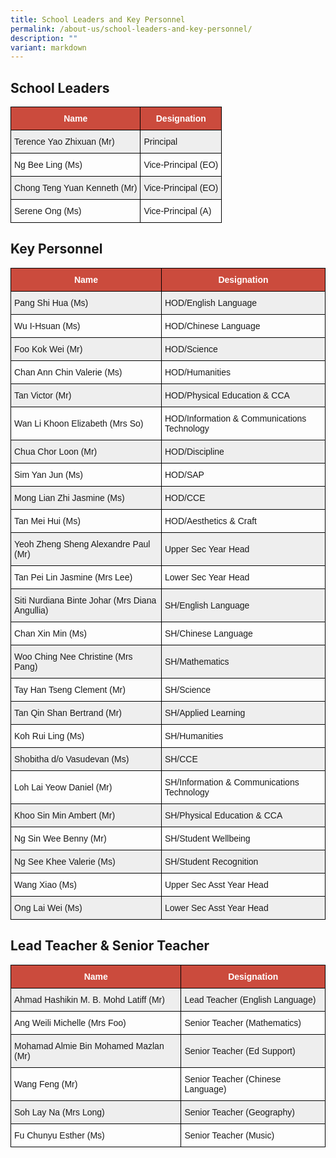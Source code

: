 ```yaml
---
title: School Leaders and Key Personnel
permalink: /about-us/school-leaders-and-key-personnel/
description: ""
variant: markdown
---
```

School Leaders
--------------

<style type="text/css">
.tg  {border-collapse:collapse;border-spacing:0;}
.tg td{border-color:black;border-style:solid;border-width:1px;font-family:Arial, sans-serif;font-size:14px;
  overflow:hidden;padding:10px 5px;word-break:normal;}
.tg th{border-color:black;border-style:solid;border-width:1px;font-family:Arial, sans-serif;font-size:14px;
  font-weight:normal;overflow:hidden;padding:10px 5px;word-break:normal;}
.tg .tg-cly1{text-align:left;vertical-align:middle}
.tg .tg-un5n{background-color:#CB4B3D;color:#FFF;font-weight:bold;text-align:center;vertical-align:top}
.tg .tg-u1cn{background-color:#EEE;text-align:left;vertical-align:middle}
</style>
<table class="tg">
<thead>
  <tr>
    <th class="tg-un5n"><span style="font-weight:bolder">Name</span></th>
    <th class="tg-un5n"><span style="font-weight:bolder">Designation</span></th>
  </tr>
</thead>
<tbody>
  <tr>
    <td class="tg-u1cn">Terence Yao Zhixuan (Mr)</td>
    <td class="tg-u1cn">Principal</td>
  </tr>
  <tr>
    <td class="tg-cly1">Ng Bee Ling (Ms)</td>
    <td class="tg-cly1">Vice-Principal (EO)</td>
  </tr>
	 <tr>
    <td class="tg-u1cn">Chong Teng Yuan Kenneth (Mr)</td>
    <td class="tg-u1cn">Vice-Principal (EO)</td>
  </tr>
  <tr>
    <td class="tg-cly1">Serene Ong (Ms)</td>
    <td class="tg-cly1">Vice-Principal (A)</td>
  </tr>
</tbody>
	</table>

Key Personnel
-------------

<style type="text/css">
.tg  {border-collapse:collapse;border-spacing:0;}
.tg td{border-color:black;border-style:solid;border-width:1px;font-family:Arial, sans-serif;font-size:14px;
  overflow:hidden;padding:10px 5px;word-break:normal;}
.tg th{border-color:black;border-style:solid;border-width:1px;font-family:Arial, sans-serif;font-size:14px;
  font-weight:normal;overflow:hidden;padding:10px 5px;word-break:normal;}
.tg .tg-cly1{text-align:left;vertical-align:middle}
.tg .tg-un5n{background-color:#CB4B3D;color:#FFF;font-weight:bold;text-align:center;vertical-align:top}
.tg .tg-u1cn{background-color:#EEE;text-align:left;vertical-align:middle}
</style>
<table class="tg">
<thead>
  <tr>
    <th class="tg-un5n"><span style="font-weight:bolder">Name</span></th>
    <th class="tg-un5n"><span style="font-weight:bolder">Designation</span></th>
  </tr>
</thead>
<tbody>
  <tr>
    <td class="tg-u1cn">Pang Shi Hua (Ms)</td>
    <td class="tg-u1cn">HOD/English Language</td>
  </tr>
  <tr>
    <td class="tg-cly1">Wu I-Hsuan (Ms)</td>
    <td class="tg-cly1">HOD/Chinese Language</td>
  </tr>
  <tr>
    <td class="tg-u1cn">Foo Kok Wei (Mr)</td>
    <td class="tg-u1cn">HOD/Science</td>
  </tr>
  <tr>
    <td class="tg-cly1">Chan Ann Chin Valerie (Ms)</td>
    <td class="tg-cly1">HOD/Humanities</td>
  </tr>
  <tr>
    <td class="tg-u1cn">Tan Victor (Mr)</td>
    <td class="tg-u1cn">HOD/Physical Education &amp; CCA</td>
  </tr>
  <tr>
    <td class="tg-cly1">Wan Li Khoon Elizabeth (Mrs So)</td>
    <td class="tg-cly1">HOD/Information &amp; Communications Technology</td>
  </tr>
  <tr>
    <td class="tg-u1cn">Chua Chor Loon (Mr)</td>
    <td class="tg-u1cn">HOD/Discipline</td>
  </tr>
  <tr>
    <td class="tg-cly1">Sim Yan Jun (Ms)</td>
    <td class="tg-cly1">HOD/SAP</td>
  </tr>
  <tr>
    <td class="tg-u1cn">Mong Lian Zhi Jasmine (Ms)</td>
    <td class="tg-u1cn">HOD/CCE</td>
  </tr>
	 <tr>
    <td class="tg-cly1">Tan Mei Hui (Ms)</td>
    <td class="tg-cly1">HOD/Aesthetics &amp; Craft</td>
  </tr>
  <tr>
    <td class="tg-u1cn">Yeoh Zheng Sheng Alexandre Paul (Mr)</td>
    <td class="tg-u1cn">Upper Sec Year Head</td>
  </tr>
  <tr>
    <td class="tg-cly1">Tan Pei Lin Jasmine (Mrs Lee)</td>
    <td class="tg-cly1">Lower Sec Year Head</td>
  </tr>
  <tr>
    <td class="tg-u1cn">Siti Nurdiana Binte Johar (Mrs Diana Angullia)</td>
    <td class="tg-u1cn">SH/English Language</td>
  </tr>
  <tr>
    <td class="tg-cly1">Chan Xin Min (Ms)</td>
    <td class="tg-cly1">SH/Chinese Language</td>
  </tr>
  <tr>
    <td class="tg-u1cn">Woo Ching Nee Christine (Mrs Pang)</td>
    <td class="tg-u1cn">SH/Mathematics</td>
  </tr>
  <tr>
    <td class="tg-cly1">Tay Han Tseng Clement (Mr)</td>
    <td class="tg-cly1">SH/Science</td>
  </tr>
	 <tr>
    <td class="tg-u1cn">Tan Qin Shan Bertrand (Mr)</td>
    <td class="tg-u1cn">SH/Applied Learning</td>
  </tr>
  <tr>
    <td class="tg-cly1">Koh Rui Ling (Ms)</td>
    <td class="tg-cly1">SH/Humanities</td>
  </tr>
  <tr>
    <td class="tg-u1cn">Shobitha d/o Vasudevan (Ms)</td>
    <td class="tg-u1cn">SH/CCE</td>
  </tr>
  <tr>
    <td class="tg-cly1">Loh Lai Yeow Daniel (Mr)</td>
    <td class="tg-cly1">SH/Information &amp; Communications Technology</td>
  </tr>
  <tr>
    <td class="tg-u1cn">Khoo Sin Min Ambert (Mr)</td>
    <td class="tg-u1cn">SH/Physical Education &amp; CCA</td>
  </tr>
  <tr>
    <td class="tg-cly1">Ng Sin Wee Benny (Mr)</td>
    <td class="tg-cly1">SH/Student Wellbeing</td>
  </tr>
  <tr>
    <td class="tg-u1cn">Ng See Khee Valerie (Ms)</td>
    <td class="tg-u1cn">SH/Student Recognition</td>
  </tr>
  <tr>
    <td class="tg-cly1">Wang Xiao (Ms)</td>
    <td class="tg-cly1">Upper Sec Asst Year Head</td>
  </tr>
  <tr>
    <td class="tg-u1cn">Ong Lai Wei (Ms)</td>
    <td class="tg-u1cn">Lower Sec Asst Year Head</td>
  </tr>
</tbody>
</table>

Lead Teacher &amp; Senior Teacher
--------------

<style type="text/css">
.tg  {border-collapse:collapse;border-spacing:0;}
.tg td{border-color:black;border-style:solid;border-width:1px;font-family:Arial, sans-serif;font-size:14px;
  overflow:hidden;padding:10px 5px;word-break:normal;}
.tg th{border-color:black;border-style:solid;border-width:1px;font-family:Arial, sans-serif;font-size:14px;
  font-weight:normal;overflow:hidden;padding:10px 5px;word-break:normal;}
.tg .tg-cly1{text-align:left;vertical-align:middle}
.tg .tg-un5n{background-color:#CB4B3D;color:#FFF;font-weight:bold;text-align:center;vertical-align:top}
.tg .tg-u1cn{background-color:#EEE;text-align:left;vertical-align:middle}
</style>
<table class="tg">
<thead>
  <tr>
    <th class="tg-un5n"><span style="font-weight:bolder">Name</span></th>
    <th class="tg-un5n"><span style="font-weight:bolder">Designation</span></th>
  </tr>
</thead>
<tbody>
  <tr>
    <td class="tg-u1cn">Ahmad Hashikin M. B. Mohd Latiff (Mr)</td>
    <td class="tg-u1cn">Lead Teacher (English Language)</td>
  </tr>
  <tr>
    <td class="tg-cly1">Ang Weili Michelle (Mrs Foo)</td>
    <td class="tg-cly1">Senior Teacher (Mathematics)</td>
  </tr>
	 <tr>
    <td class="tg-u1cn">Mohamad Almie Bin Mohamed Mazlan (Mr)</td>
    <td class="tg-u1cn">Senior Teacher (Ed Support)</td>
  </tr>
  <tr>
    <td class="tg-cly1">Wang Feng (Mr)</td>
    <td class="tg-cly1">Senior Teacher (Chinese Language)</td>
  </tr>
	<tr>
    <td class="tg-u1cn">Soh Lay Na (Mrs Long)</td>
    <td class="tg-u1cn">Senior Teacher (Geography)</td>
  </tr>
  <tr>
    <td class="tg-cly1">Fu Chunyu Esther (Ms)</td>
    <td class="tg-cly1">Senior Teacher (Music)</td>
  </tr>
</tbody>
	</table>